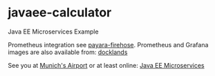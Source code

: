 # javaee-calculator
Java EE Microservices Example

Prometheus integration see [payara-firehose](http://github.com/AdamBien/docklands). Prometheus and Grafana images are also available from: [docklands](http://github.com/AdamBien/docklands)

See you at [Munich's Airport](http://workshops.adam-bien.com) or at least online: [Java EE Microservices](http://javaeemicro.services)
